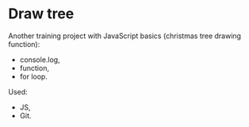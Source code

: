 # Draw tree

Another training project with JavaScript basics (christmas tree drawing function):


- console.log,
- function,
- for loop.

Used:

- JS,
- Git.
